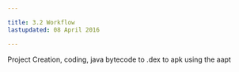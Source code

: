 ```yaml
---

title: 3.2 Workflow
lastupdated: 08 April 2016

---
```



Project Creation, coding, java bytecode to .dex to apk using the aapt



